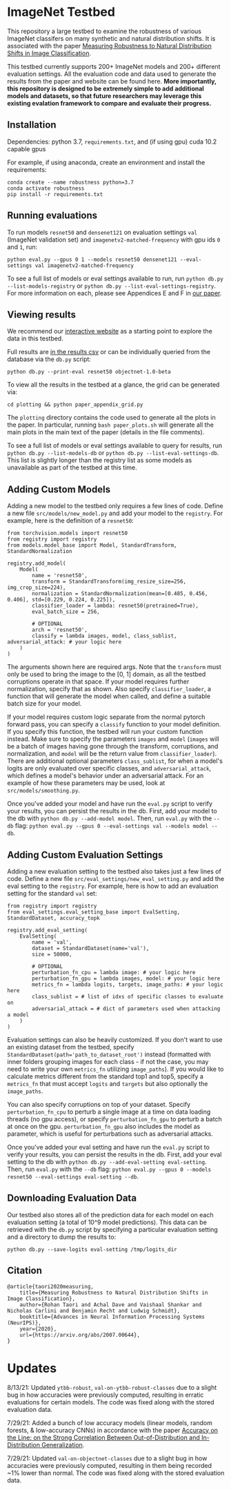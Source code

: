 # ImageNet Testbed
This repository a large testbed to examine the robustness of various ImageNet classifers on many synthetic and natural distribution shifts. 
It is associated with the paper [Measuring Robustness to Natural Distribution Shifts in Image Classification](https://modestyachts.github.io/imagenet-testbed/).

This testbed currently supports 200+ ImageNet models and 200+ different evaluation settings. All the evaluation code and data used to generate the results from the paper and website can be found here. **More importantly, this repository is designed to be extremely simple to add additional models and datasets, so that future researchers may leverage this existing evalation framework to compare and evaluate their progress.**


## Installation
Dependencies: python 3.7, `requirements.txt`, and (if using gpu) cuda 10.2 capable gpus

For example, if using anaconda, create an environment and install the requirements:
```
conda create --name robustness python=3.7
conda activate robustness
pip install -r requirements.txt
```


## Running evaluations
To run models `resnet50` and `densenet121` on evaluation settings `val` (ImageNet validation set) and `imagenetv2-matched-frequency` with gpu ids `0` and `1`, run:
```
python eval.py --gpus 0 1 --models resnet50 densenet121 --eval-settings val imagenetv2-matched-frequency
```
To see a full list of models or eval settings available to run, run `python db.py --list-models-registry` or `python db.py --list-eval-settings-registry`. 
For more information on each, please see Appendices E and F in [our paper](https://arxiv.org/abs/2007.00644).


## Viewing results
We recommend our [interactive website](http://robustness.imagenetv2.org/) as a starting point to explore the data in this testbed.

Full results are [in the results csv](robustness_top1s.csv) or can be individually queried from the database via the `db.py` script:
```
python db.py --print-eval resnet50 objectnet-1.0-beta
```
To view all the results in the testbed at a glance, the grid can be generated via:
```
cd plotting && python paper_appendix_grid.py
```
The `plotting` directory contains the code used to generate all the plots in the paper. In particular, running `bash paper_plots.sh` will generate all the main plots in the main text of the paper (details in the file comments).

To see a full list of models or eval settings available to query for results, run `python db.py --list-models-db` or `python db.py --list-eval-settings-db`. This list is slightly longer than the registry list as some models as unavailable as part of the testbed at this time.


## Adding Custom Models
Adding a new model to the testbed only requires a few lines of code. Define a new file `src/models/new_model.py` and add your model to the `registry`. For example, here is the definition of a `resnet50`:
```
from torchvision.models import resnet50
from registry import registry
from models.model_base import Model, StandardTransform, StandardNormalization

registry.add_model(
    Model(
        name = 'resnet50',
        transform = StandardTransform(img_resize_size=256, img_crop_size=224),
        normalization = StandardNormalization(mean=[0.485, 0.456, 0.406], std=[0.229, 0.224, 0.225]),
        classifier_loader = lambda: resnet50(pretrained=True),
        eval_batch_size = 256,

        # OPTIONAL
        arch = 'resnet50',
        classify = lambda images, model, class_sublist, adversarial_attack: # your logic here
    )
)
```
The arguments shown here are required args. Note that the `transform` must only be used to bring the image to the [0, 1] domain, as all the testbed corruptions operate in that space. If your model requires further normalization, specify that as shown. Also specify `classifier_loader`, a function that will generate the model when called, and define a suitable batch size for your model.

If your model requires custom logic separate from the normal pytorch forward pass, you can specify a `classify` function to your model definition. If you specify this function, the testbed will run your custom function instead. Make sure to specify the parameters `images` and `model` (`images` will be a batch of images having gone through the transform, corruptions, and normalization, and `model` will be the return value from `classifier_loader`). There are additional optional parameters `class_sublist`, for when a model's logits are only evaluated over specific classes, and `adversarial_attack`, which defines a model's behavior under an adversarial attack. For an example of how these parameters may be used, look at `src/models/smoothing.py`.

Once you've added your model and have run the `eval.py` script to verify your results, you can persist the results in the db. First, add your model to the db with `python db.py --add-model model`. Then, run `eval.py` with the `--db` flag: `python eval.py --gpus 0 --eval-settings val --models model --db`.


## Adding Custom Evaluation Settings
Adding a new evaluation setting to the testbed also takes just a few lines of code. Define a new file `src/eval_settings/new_eval_setting.py` and add the eval setting to the `registry`. For example, here is how to add an evaluation setting for the standard `val` set:
```
from registry import registry
from eval_settings.eval_setting_base import EvalSetting, StandardDataset, accuracy_topk

registry.add_eval_setting(
    EvalSetting(
        name = 'val',
        dataset = StandardDataset(name='val'),
        size = 50000,

        # OPTIONAL
        perturbation_fn_cpu = lambda image: # your logic here
        perturbation_fn_gpu = lambda images, model: # your logic here
        metrics_fn = lambda logits, targets, image_paths: # your logic here
        class_sublist = # list of idxs of specific classes to evaluate on
        adversarial_attack = # dict of parameters used when attacking a model
    )
)
```
Evaluation settings can also be heavily customized. If you don't want to use an existing dataset from the testbed, specify `StandardDataset(path='path_to_dataset_root')` instead (formatted with inner folders grouping images for each class - if not the case, you may need to write your own `metrics_fn` utilizing `image_paths`). If you would like to calculate metrics different from the standard top1 and top5, specify a `metrics_fn` that must accept `logits` and `targets` but also optionally the `image_paths`. 

You can also specify corruptions on top of your dataset. Specify `perturbation_fn_cpu` to perturb a single image at a time on data loading threads (no gpu access), or specify `perturbation_fn_gpu` to perturb a batch at once on the gpu. `perturbation_fn_gpu` also includes the model as parameter, which is useful for perturbations such as adversarial attacks.

Once you've added your eval setting and have run the `eval.py` script to verify your results, you can persist the results in the db. First, add your eval setting to the db with `python db.py --add-eval-setting eval-setting`. Then, run `eval.py` with the `--db` flag: `python eval.py --gpus 0 --models resnet50 --eval-settings eval-setting --db`.


## Downloading Evaluation Data
Our testbed also stores all of the prediction data for each model on each evaluation setting (a total of 10^9 model predictions). This data can be retrieved with the `db.py` script by specifying a particular evaluation setting and a directory to dump the results to:
```
python db.py --save-logits eval-setting /tmp/logits_dir
```


## Citation
```
@article{taori2020measuring,
    title={Measuring Robustness to Natural Distribution Shifts in Image Classification},
    author={Rohan Taori and Achal Dave and Vaishaal Shankar and Nicholas Carlini and Benjamin Recht and Ludwig Schmidt},
    booktitle={Advances in Neural Information Processing Systems (NeurIPS)},
    year={2020},
    url={https://arxiv.org/abs/2007.00644},
}
```

# Updates
8/13/21: Updated `ytbb-robust`, `val-on-ytbb-robust-classes` due to a slight bug in how accuracies were previously computed, resulting in erratic evaluations for certain models. The code was fixed along with the stored evaluation data.

7/29/21: Added a bunch of low accuracy models (linear models, random forests, & low-accuracy CNNs) in accordance with the paper [Accuracy on the Line: on the Strong Correlation Between Out-of-Distribution and In-Distribution Generalization](https://arxiv.org/abs/2107.04649).

7/29/21: Updated `val-on-objectnet-classes` due to a slight bug in how accuracies were previously computed, resulting in them being recorded ~1% lower than normal. The code was fixed along with the stored evaluation data.
